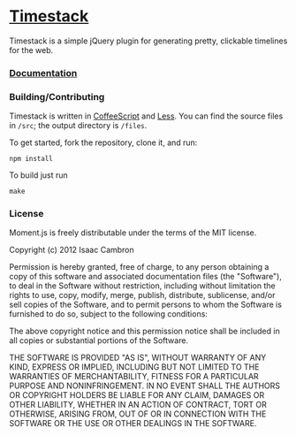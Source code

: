 [Timestack](http://icambron.github.com/timestack)
=================================================

Timestack is a simple jQuery plugin for generating pretty, clickable timelines for the web.

### [Documentation](http://icambron.github.com/timestack)

### Building/Contributing

Timestack is written in [CoffeeScript](http://coffeescript.org/) and [Less](http://lesscss.org/). You can find the source files in `/src`; the output directory is `/files`.

To get started, fork the repository, clone it, and run:

```
npm install
```

To build just run

```
make
```

### License

Moment.js is freely distributable under the terms of the MIT license.

Copyright (c) 2012 Isaac Cambron

Permission is hereby granted, free of charge, to any person obtaining a copy of this software and associated documentation files (the "Software"), to deal in the Software without restriction, including without limitation the rights to use, copy, modify, merge, publish, distribute, sublicense, and/or sell copies of the Software, and to permit persons to whom the Software is furnished to do so, subject to the following conditions:

The above copyright notice and this permission notice shall be included in all copies or substantial portions of the Software.

THE SOFTWARE IS PROVIDED "AS IS", WITHOUT WARRANTY OF ANY KIND, EXPRESS OR IMPLIED, INCLUDING BUT NOT LIMITED TO THE WARRANTIES OF MERCHANTABILITY, FITNESS FOR A PARTICULAR PURPOSE AND NONINFRINGEMENT. IN NO EVENT SHALL THE AUTHORS OR COPYRIGHT HOLDERS BE LIABLE FOR ANY CLAIM, DAMAGES OR OTHER LIABILITY, WHETHER IN AN ACTION OF CONTRACT, TORT OR OTHERWISE, ARISING FROM, OUT OF OR IN CONNECTION WITH THE SOFTWARE OR THE USE OR OTHER DEALINGS IN THE SOFTWARE.

